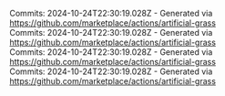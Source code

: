 Commits: 2024-10-24T22:30:19.028Z - Generated via https://github.com/marketplace/actions/artificial-grass
<br>
Commits: 2024-10-24T22:30:19.028Z - Generated via https://github.com/marketplace/actions/artificial-grass
<br>
Commits: 2024-10-24T22:30:19.028Z - Generated via https://github.com/marketplace/actions/artificial-grass
<br>
Commits: 2024-10-24T22:30:19.028Z - Generated via https://github.com/marketplace/actions/artificial-grass
<br>
